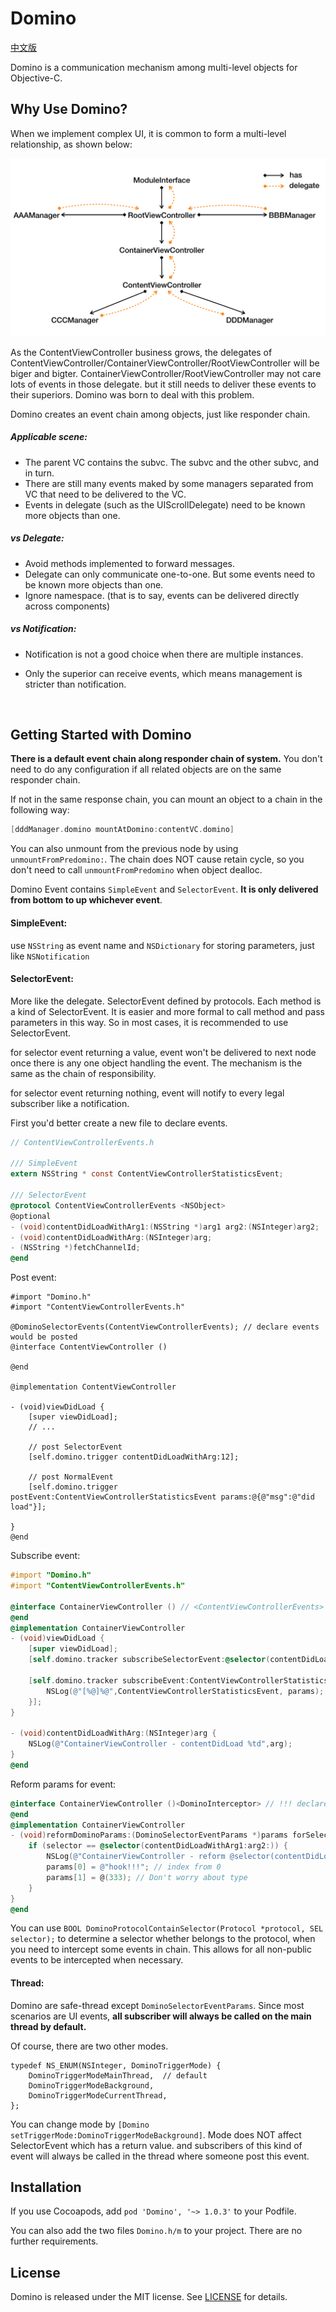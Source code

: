 # Domino

[中文版](./README-CN.md)

Domino is a communication mechanism among multi-level objects for Objective-C.



## Why Use Domino?

When we implement complex UI, it is common to form a multi-level relationship, as shown below:

![relationships](./images/relationships.png)

As the ContentViewController business grows, the delegates of ContentViewController/ContainerViewController/RootViewController will be biger and bigter. ContainerViewController/RootViewController may not care lots of events in those delegate. but it still needs to deliver these events to their superiors. Domino was  born to deal with this problem.



Domino creates an event chain among objects, just like responder chain.

##### Applicable scene:

- The parent VC contains the subvc. The subvc and the other subvc, and in turn.
- There are still many events maked by some managers separated from VC  that need to be delivered to the VC.
- Events in delegate (such as the UIScrollDelegate) need to be known more objects than one.

##### vs Delegate:

- Avoid methods implemented to forward messages.
- Delegate can only communicate one-to-one. But some events need to be known  more objects than one.
- Ignore namespace. (that is to say, events can be delivered directly across components)

##### vs Notification:

- Notification is not a good choice when there are multiple instances.

- Only the superior can receive events, which means management is stricter than notification.

  ​



## Getting Started with Domino

**There is a default event chain  along  responder chain of system.** You don't need to do any configuration if all related objects are on the same responder chain.

If not in the same response chain, you can mount an object to a chain in the following way:

```objective-c
[dddManager.domino mountAtDomino:contentVC.domino]
```

You can also unmount from  the previous node by using `unmountFromPredomino:`. The chain does NOT cause retain cycle, so you don't need to call `unmountFromPredomino` when object dealloc.

Domino Event contains `SimpleEvent` and `SelectorEvent`. **It is only delivered from bottom to up whichever event**.

#### SimpleEvent:

use `NSString` as event name and `NSDictionary` for storing parameters, just like `NSNotification`

#### SelectorEvent:

More like the delegate. SelectorEvent defined by protocols. Each method is a kind of SelectorEvent. It is easier and more formal to call method and pass parameters in this way. So in most cases, it is recommended to use SelectorEvent.

for selector event returning a value, event won't be delivered to next node once there is any one object handling the event. The mechanism is the same as the chain of responsibility.

for selector event  returning nothing, event will notify to every legal subscriber like a notification.



First you'd better create a new file to declare events.

```objective-c
// ContentViewControllerEvents.h

/// SimpleEvent
extern NSString * const ContentViewControllerStatisticsEvent;

/// SelectorEvent
@protocol ContentViewControllerEvents <NSObject>
@optional
- (void)contentDidLoadWithArg1:(NSString *)arg1 arg2:(NSInteger)arg2;
- (void)contentDidLoadWithArg:(NSInteger)arg;
- (NSString *)fetchChannelId;
@end
```


Post event:

```objc
#import "Domino.h"
#import "ContentViewControllerEvents.h"

@DominoSelectorEvents(ContentViewControllerEvents); // declare events would be posted
@interface ContentViewController ()

@end

@implementation ContentViewController

- (void)viewDidLoad {
    [super viewDidLoad];
    // ...
    
    // post SelectorEvent
  	[self.domino.trigger contentDidLoadWithArg:12];
  
    // post NormalEvent
    [self.domino.trigger postEvent:ContentViewControllerStatisticsEvent params:@{@"msg":@"did load"}];
  	
}
@end
```


Subscribe event:

```objective-c
#import "Domino.h"
#import "ContentViewControllerEvents.h"

@interface ContainerViewController () // <ContentViewControllerEvents> NOT neccessary
@end
@implementation ContainerViewController
- (void)viewDidLoad {
    [super viewDidLoad];
    [self.domino.tracker subscribeSelectorEvent:@selector(contentDidLoadWithArg:) target:self];
  
    [self.domino.tracker subscribeEvent:ContentViewControllerStatisticsEvent handler:^(NSDictionary *params) {
        NSLog(@"[%@]%@",ContentViewControllerStatisticsEvent, params);
    }];
}

- (void)contentDidLoadWithArg:(NSInteger)arg {
    NSLog(@"ContainerViewController - contentDidLoad %td",arg);
}
@end
```
Reform params for event:

```objective-c
@interface ContainerViewController ()<DominoInterceptor> // !!! declare IS neccessary !!!
@end
@implementation ContainerViewController
- (void)reformDominoParams:(DominoSelectorEventParams *)params forSelectorEvent:(SEL)selector {
    if (selector == @selector(contentDidLoadWithArg1:arg2:)) {
        NSLog(@"ContainerViewController - reform @selector(contentDidLoadWithArg1:arg2:)");
        params[0] = @"hook!!!"; // index from 0
        params[1] = @(333); // Don't worry about type
    }
}
@end
```
You can use `BOOL DominoProtocolContainSelector(Protocol *protocol, SEL selector);` to determine a selector whether belongs to the protocol, when you need to intercept some events in chain. This allows for all non-public events to be intercepted when necessary.

#### Thread:

Domino are safe-thread except `DominoSelectorEventParams`. Since most scenarios are UI events, **all subscriber will always be called on the main thread by default.** 

Of course, there are two other modes.

```ob
typedef NS_ENUM(NSInteger, DominoTriggerMode) {
    DominoTriggerModeMainThread,  // default
    DominoTriggerModeBackground,
    DominoTriggerModeCurrentThread,
};
```

You can change mode by `[Domino setTriggerMode:DominoTriggerModeBackground]`. Mode does NOT affect SelectorEvent which has a return value. and subscribers of this kind of event  will always be called in the thread where someone post this event.



## Installation

If you use Cocoapods, add `pod 'Domino', '~> 1.0.3'` to  your Podfile.

You can also add the two files `Domino.h/m` to your project. There are no further requirements.



## License

Domino is released under the MIT license. See [LICENSE](./LICENSE) for details.
